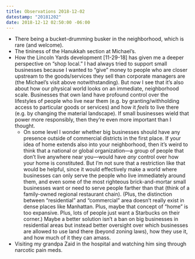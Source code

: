 ```yaml
---
title: Observations 2018-12-02
datestamp: "20181202"
date: 2018-12-12 02:50:00 -06:00
---
```


- There being a bucket-drumming busker in the neighborhood, which is rare (and welcome).
- The tininess of the Hanukkah section at Michael’s.
- How the Lincoln Yards development [11-29-18] has given me a deeper perspective on “shop local.” I had always tried to support small businesses because I wanted to “give” money to people who are closer upstream to the goods/services they sell than corporate managers are (the Michael’s visit above notwithstanding). But now I see that it’s also about how our physical world looks on an immediate, neighborhood scale. Businesses that own land have profound control over the lifestyles of people who live near them (e.g. by granting/withholding access to particular goods or services) and how it *feels* to live there (e.g. by changing the material landscape). If small businesses wield that power more responsibly, then they’re even more important than I thought.
	- On some level I wonder whether big businesses should have any presence outside of commercial districts in the first place. If your idea of home extends also into your neighborhood, then it’s weird to think that a national or global organization—a group of people that don’t live anywhere near you—would have *any* control over how your home is constituted. But I’m not sure that a restriction like that would be helpful, since it would effectively make a world where businesses can only serve the people who live immediately around them, and even some of the most righteous brick-and-mortar small businesses want or need to serve people farther than that (think of a family-owned regional restaurant chain). (Plus, the distinction between “residential” and “commercial” area doesn’t really exist in dense places like Manhattan. Plus, maybe that concept of “home” is too expansive. Plus, lots of people just want a Starbucks on their corner.) Maybe a better solution isn’t a ban on big businesses in residential areas but instead better oversight over which businesses are allowed to use land there (beyond zoning laws), how they use it, and how much of it they can amass.
- Visiting my grandpa Zaid in the hospital and watching him sing through narcotic pain meds.
